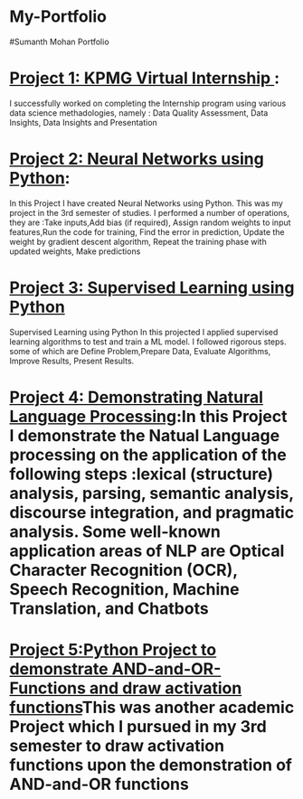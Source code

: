 # My-Portfolio
#Sumanth Mohan Portfolio

# [Project 1: KPMG Virtual Internship ](https://github.com/Sumanth3493/KPMG-Virtual-Internship):
I successfully worked on completing the Internship program using various data science methadologies, namely : Data Quality Assessment, Data Insights, Data Insights and Presentation

# [Project 2: Neural Networks using Python](https://github.com/Sumanth3493/Neural-Networks-using-Python): 
In this Project I have created Neural Networks using Python. This was my project in the 3rd semester of studies. I performed a number of operations, they are :Take inputs,Add bias (if required), Assign random weights to input features,Run the code for training, Find the error in prediction, Update the weight by gradient descent algorithm, Repeat the training phase with updated weights, Make predictions

# [Project 3: Supervised Learning using Python](https://github.com/Sumanth3493/Project-to-Demonstrate-Supervised-Learning-using-Python)
Supervised Learning using Python In this projected I applied supervised learning algorithms to test and train a ML model. I followed rigorous steps. some of which are Define Problem,Prepare Data, Evaluate Algorithms, Improve Results, Present Results.

# [Project 4: Demonstrating Natural Language Processing](https://github.com/Sumanth3493/Project-to-Demonstrate-Natural-Language-Processing-using-Python):In this Project I demonstrate the Natual Language processing on the application of the following steps :lexical (structure) analysis, parsing, semantic analysis, discourse integration, and pragmatic analysis. Some well-known application areas of NLP are Optical Character Recognition (OCR), Speech Recognition, Machine Translation, and Chatbots

# [Project 5:Python Project to demonstrate AND-and-OR-Functions and draw activation functions](https://github.com/Sumanth3493/Python-Project-to-demonstrate-AND-and-OR-functions-and-draw-Activation-Functions)This was another academic Project which I pursued in my 3rd semester to draw activation functions upon the demonstration of AND-and-OR functions
